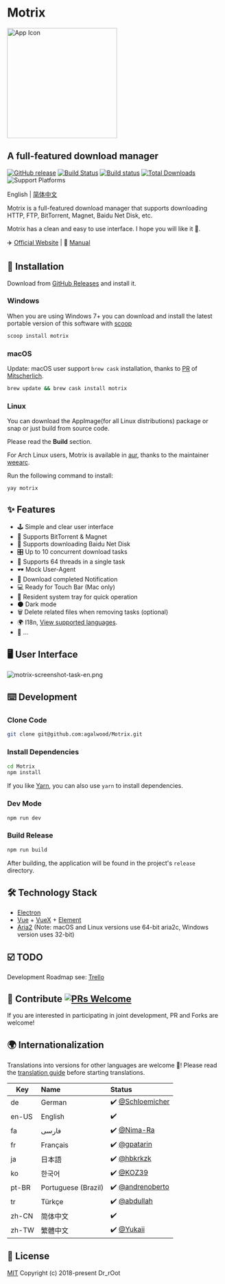 # Motrix

<a href="https://motrix.app">
  <img src="https://cdn.nlark.com/yuque/0/2018/png/129147/1543735425232-a5d2c99f-d788-43e4-9781-558ff6d21027.png" width="256" alt="App Icon" />
</a>

## A full-featured download manager

[![GitHub release](https://img.shields.io/github/release/agalwood/Motrix.svg)](https://github.com/agalwood/Motrix/releases) [![Build Status](https://travis-ci.org/agalwood/Motrix.svg?branch=master)](https://travis-ci.org/agalwood/Motrix) [![Build status](https://ci.appveyor.com/api/projects/status/l11d5h05xwwcvoux/branch/master?svg=true)](https://ci.appveyor.com/project/agalwood/motrix/branch/master) [![Total Downloads](https://img.shields.io/github/downloads/agalwood/Motrix/total.svg)](https://github.com/agalwood/Motrix/releases) ![Support Platforms](https://camo.githubusercontent.com/a50c47295f350646d08f2e1ccd797ceca3840e52/68747470733a2f2f696d672e736869656c64732e696f2f62616467652f706c6174666f726d2d6d61634f5325323025374325323057696e646f77732532302537432532304c696e75782d6c69676874677265792e737667)

English | [简体中文](./README-CN.md)

Motrix is a full-featured download manager that supports downloading HTTP, FTP, BitTorrent, Magnet, Baidu Net Disk, etc.

Motrix has a clean and easy to use interface. I hope you will like it 👻.

✈️ [Official Website](https://motrix.app) | 📖 [Manual](https://github.com/agalwood/Motrix/wiki)

## 💽 Installation

Download from [GitHub Releases](https://github.com/agalwood/Motrix/releases) and install it.



### Windows

When you are using Windows 7+ you can download and install the latest portable version of this software with [scoop](https://github.com/lukesampson/scoop)

```bash
scoop install motrix
```

### macOS

Update: macOS user support `brew cask` installation, thanks to [PR](https://github.com/Homebrew/homebrew-cask/pull/59494) of [Mitscherlich](https://github.com/Mitscherlich).

```bash
brew update && brew cask install motrix
```

### Linux

You can download the AppImage(for all Linux distributions) package or snap or just build from source code.

Please read the **Build** section.

For Arch Linux users, Motrix is available in [aur](https://aur.archlinux.org/packages/motrix/), thanks to the maintainer [weearc](https://github.com/weearc).

Run the following command to install:

```bash
yay motrix
```

## ✨ Features

- 🕹 Simple and clear user interface
- 🦄 Supports BitTorrent & Magnet
- 💾 Supports downloading Baidu Net Disk
- 🎛 Up to 10 concurrent download tasks
- 🚀 Supports 64 threads in a single task
- 🕶 Mock User-Agent
- 🔔 Download completed Notification
- 💻 Ready for Touch Bar (Mac only)
- 🤖 Resident system tray for quick operation
- 🌑 Dark mode
- 🗑 Delete related files when removing tasks (optional)
- 🌍 I18n, [View supported languages](#-internationalization).
- 🎏 ...

## 🖥 User Interface

![motrix-screenshot-task-en.png](https://cdn.nlark.com/yuque/0/2019/png/129147/1550151166169-94b4bfb0-746e-42b8-aad7-0b6890f89abb.png)

## ⌨️ Development

### Clone Code

```bash
git clone git@github.com:agalwood/Motrix.git
```

### Install Dependencies

```bash
cd Motrix
npm install
```

If you like [Yarn](https://yarnpkg.com/), you can also use `yarn` to install dependencies.

### Dev Mode

```bash
npm run dev
```

### Build Release

```bash
npm run build
```

After building, the application will be found in the project's `release` directory.

## 🛠 Technology Stack

- [Electron](https://electronjs.org/)
- [Vue](https://vuejs.org/) + [VueX](https://vuex.vuejs.org/) + [Element](https://element.eleme.io)
- [Aria2](https://aria2.github.io/) (Note: macOS and Linux versions use 64-bit aria2c, Windows version uses 32-bit)

## ☑️ TODO

Development Roadmap see: [Trello](https://trello.com/b/qNUzA0bv/motrix)

## 🤝 Contribute [![PRs Welcome](https://img.shields.io/badge/PRs-welcome-brightgreen.svg?style=flat)](http://makeapullrequest.com)

If you are interested in participating in joint development, PR and Forks are welcome!

## 🌍 Internationalization

Translations into versions for other languages are welcome 🧐! Please read the [translation guide](./CONTRIBUTING.md#-translation-guide) before starting translations.

| Key   | Name                | Status       |
|-------|:--------------------|:-------------|
| de    | German              | ✔️ [@Schloemicher](https://github.com/Schloemicher) |
| en-US | English             | ✔️           |
| fa    | فارسی               | ✔️ [@Nima-Ra](https://github.com/Nima-Ra) |
| fr    | Français            | ✔️ [@gpatarin](https://github.com/gpatarin) |
| ja    | 日本語               | ✔️ [@hbkrkzk](https://github.com/hbkrkzk) |
| ko    | 한국어                | ✔️ [@KOZ39](https://github.com/KOZ39) |
| pt-BR | Portuguese (Brazil) | ✔️ [@andrenoberto](https://github.com/andrenoberto) |
| tr    | Türkçe              | ✔️ [@abdullah](https://github.com/abdullah) |
| zh-CN | 简体中文             | ✔️           |
| zh-TW | 繁體中文             | ✔️ [@Yukaii](https://github.com/Yukaii) |

## 📜 License

[MIT](https://opensource.org/licenses/MIT) Copyright (c) 2018-present Dr_rOot
